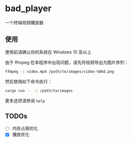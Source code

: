 # bad_player

一个终端视频播放器

## 使用

使用前请确认你的系统在 Windows 10 及以上

由于 ffmpeg 在本程序中出现问题，请先将视频导出为图片序列：

```bash
ffmpeg -i video.mp4 /path/to/images/video-%06d.png
```

然后使用如下命令执行：

```bash
cargo run -- -i /path/to/images
```

更多选项请参阅 `help`

## TODOs

- [ ] 内存占用优化
- [x] 播放优化